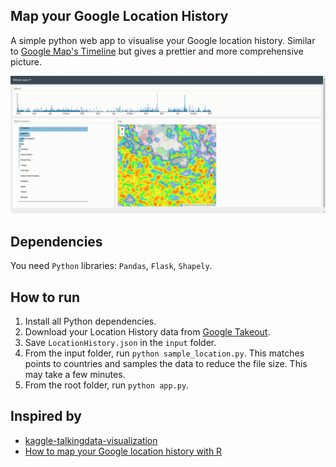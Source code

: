 ## Map your Google Location History

A simple python web app to visualise your Google location history. Similar to [Google Map's Timeline](https://www.google.com/maps/timeline) but gives a prettier and more comprehensive picture.

![](demo.gif)

## Dependencies

You need ```Python``` libraries: ```Pandas```, ```Flask```, ```Shapely```.

## How to run

1. Install all Python dependencies.
2. Download your Location History data from [Google Takeout](https://takeout.google.com/settings/takeout).
3. Save ```LocationHistory.json``` in the ```input``` folder.
4. From the input folder, run ```python sample_location.py```. This matches points to countries and
samples the data to reduce the file size. This may take a few minutes.
5. From the root folder, run ```python app.py```.

## Inspired by
* [kaggle-talkingdata-visualization](https://github.com/adilmoujahid/kaggle-talkingdata-visualization)
* [How to map your Google location history with R](https://shiring.github.io/maps/2016/12/30/Standortverlauf_post?utm_campaign=Data%2BElixir&utm_medium=email&utm_source=Data_Elixir_113)


